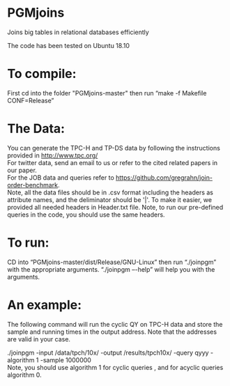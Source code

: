 # PGMjoins
Joins big tables in relational databases efficiently   

The code has been tested on Ubuntu 18.10

# To compile:
First cd into the folder "PGMjoins-master" then run “make -f Makefile CONF=Release”
# The Data:
You can generate the TPC-H and TP-DS data by following the instructions provided in http://www.tpc.org/   
For twitter data, send an email to us or refer to the cited related papers in our paper.  
For the JOB data and queries refer to https://github.com/gregrahn/join-order-benchmark.  
Note, all the data files should be in .csv format including the headers as attribute names, and the deliminator should be '|'. To make it easier, we provided all needed headers in Header.txt file. Note, to run our pre-defined queries in the code, you should use the same headers.  
# To run:
CD into “PGMjoins-master/dist/Release/GNU-Linux” then run “./joinpgm” with the appropriate arguments.
“./joinpgm –-help” will help you with the arguments. 
# An example: 
The following command will run the cyclic QY on TPC-H data and store the sample and running times in the output address. Note that the addresses are valid in your case.

./joinpgm -input /data/tpch/10x/ -output /results/tpch10x/ -query qyyy -algorithm 1 -sample 1000000  
Note, you should use algorithm 1 for cyclic queries , and for acyclic queries algorithm 0.

